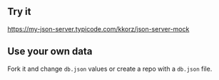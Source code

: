 ## Try it

https://my-json-server.typicode.com/kkorz/json-server-mock

## Use your own data

Fork it and change `db.json` values or create a repo with a `db.json` file.
